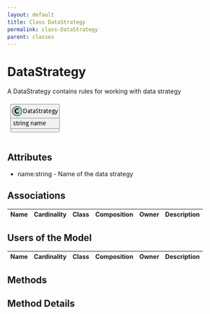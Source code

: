 ```yaml
---
layout: default
title: Class DataStrategy
permalink: class-DataStrategy
parent: classes
---
```


# DataStrategy

A DataStrategy contains rules for working with data strategy

![Logical Diagram](./logical.png)

## Attributes

* name:string - Name of the data strategy


## Associations

| Name | Cardinality | Class | Composition | Owner | Description |
| --- | --- | --- | --- | --- | --- |


## Users of the Model

| Name | Cardinality | Class | Composition | Owner | Description |
| --- | --- | --- | --- | --- | --- |





## Methods


<h2>Method Details</h2>
    

